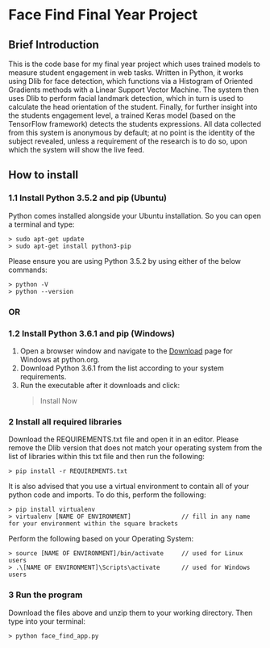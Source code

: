 # Face Find Final Year Project

## Brief Introduction
This is the code base for my final year project which uses trained models to measure student engagement in web tasks. Written in Python, it works using Dlib for face detection, which functions via a Histogram of Oriented Gradients methods with a Linear Support Vector Machine.
The system then uses Dlib to perform facial landmark detection, which in turn is used to calculate the head orientation of the student.
Finally, for further insight into the students engagement level, a trained Keras model (based on the TensorFlow framework) detects the students expressions.
All data collected from this system is anonymous by default; at no point is the identity of the subject revealed, unless a requirement of the research is to do so, upon which the system will show the live feed.

## How to install
### 1.1  Install Python 3.5.2 and pip (Ubuntu)
Python comes installed alongside your Ubuntu installation. So you can open a terminal and type:
```
> sudo apt-get update
> sudo apt-get install python3-pip
```
Please ensure you are using Python 3.5.2 by using either of the below commands:
```
> python -V
> python --version
```

### OR
### 1.2 Install Python 3.6.1 and pip (Windows)
1. Open a browser window and navigate to the [Download](https://www.python.org/downloads/windows/) page for Windows at python.org.
2. Download Python 3.6.1 from the list according to your system requirements.
3. Run the executable after it downloads and click:
   > Install Now

### 2 Install all required libraries
Download the REQUIREMENTS.txt file and open it in an editor. Please remove the Dlib version that does not match your operating system from the list of libraries within this txt file and then run the following:
```
> pip install -r REQUIREMENTS.txt
```
It is also advised that you use a virtual environment to contain all of your python code and imports. To do this, perform the following:
```
> pip install virtualenv
> virtualenv [NAME OF ENVIRONMENT]              // fill in any name for your environment within the square brackets
```
Perform the following based on your Operating System:
```
> source [NAME OF ENVIRONMENT]/bin/activate     // used for Linux users
> .\[NAME OF ENVIRONMENT]\Scripts\activate      // used for Windows users
```


### 3 Run the program
Download the files above and unzip them to your working directory. Then type into your terminal:
```
> python face_find_app.py
```
